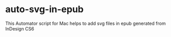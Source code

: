 auto-svg-in-epub
================

This Automator script for Mac helps to add svg files in epub generated from InDesign CS6
